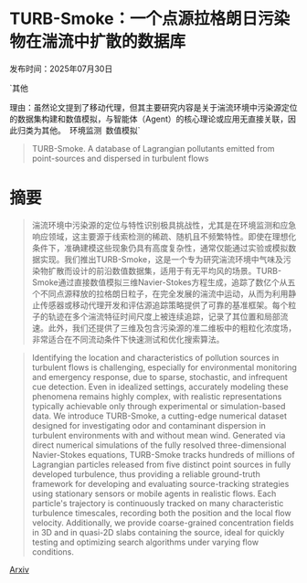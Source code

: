 # TURB-Smoke：一个点源拉格朗日污染物在湍流中扩散的数据库

发布时间：2025年07月30日

`其他

理由：虽然论文提到了移动代理，但其主要研究内容是关于湍流环境中污染源定位的数据集构建和数值模拟，与智能体（Agent）的核心理论或应用无直接关联，因此归类为其他。` `环境监测` `数值模拟`

> TURB-Smoke. A database of Lagrangian pollutants emitted from point-sources and dispersed in turbulent flows

# 摘要

> 湍流环境中污染源的定位与特性识别极具挑战性，尤其是在环境监测和应急响应领域，这主要源于线索检测的稀疏、随机且不频繁特性。即使在理想化条件下，准确建模这些现象仍具有高度复杂性，通常仅能通过实验或模拟数据实现。我们推出TURB-Smoke，这是一个专为研究湍流环境中气味及污染物扩散而设计的前沿数值数据集，适用于有无平均风的场景。TURB-Smoke通过直接数值模拟三维Navier-Stokes方程生成，追踪了数亿个从五个不同点源释放的拉格朗日粒子，在完全发展的湍流中运动，从而为利用静止传感器或移动代理开发和评估源追踪策略提供了可靠的基准框架。每个粒子的轨迹在多个湍流特征时间尺度上被连续追踪，记录了其位置和局部流速。此外，我们还提供了三维及包含污染源的准二维板中的粗粒化浓度场，非常适合在不同流动条件下快速测试和优化搜索算法。

> Identifying the location and characteristics of pollution sources in turbulent flows is challenging, especially for environmental monitoring and emergency response, due to sparse, stochastic, and infrequent cue detection. Even in idealized settings, accurately modeling these phenomena remains highly complex, with realistic representations typically achievable only through experimental or simulation-based data. We introduce TURB-Smoke, a cutting-edge numerical dataset designed for investigating odor and contaminant dispersion in turbulent environments with and without mean wind. Generated via direct numerical simulations of the fully resolved three-dimensional Navier-Stokes equations, TURB-Smoke tracks hundreds of millions of Lagrangian particles released from five distinct point sources in fully developed turbulence, thus providing a reliable ground-truth framework for developing and evaluating source-tracking strategies using stationary sensors or mobile agents in realistic flows. Each particle's trajectory is continuously tracked on many characteristic turbulence timescales, recording both the position and the local flow velocity. Additionally, we provide coarse-grained concentration fields in 3D and in quasi-2D slabs containing the source, ideal for quickly testing and optimizing search algorithms under varying flow conditions.

[Arxiv](https://arxiv.org/abs/2507.22749)